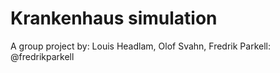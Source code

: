 # Krankenhaus simulation
A group project by: Louis Headlam, Olof Svahn, Fredrik Parkell: @fredrikparkell
